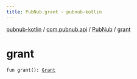 ```yaml
---
title: PubNub.grant - pubnub-kotlin
---
```


[pubnub-kotlin](../../index.html) / [com.pubnub.api](../index.html) / [PubNub](index.html) / [grant](./grant.html)

# grant

`fun grant(): `[`Grant`](../../com.pubnub.api.endpoints.access/-grant/index.html)